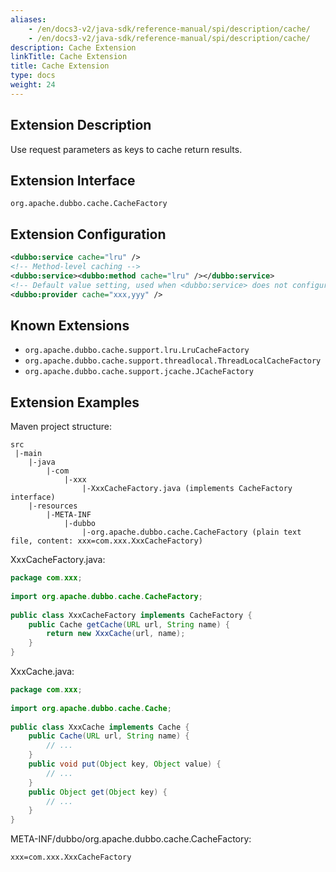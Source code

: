 ```yaml
---
aliases:
    - /en/docs3-v2/java-sdk/reference-manual/spi/description/cache/
    - /en/docs3-v2/java-sdk/reference-manual/spi/description/cache/
description: Cache Extension
linkTitle: Cache Extension
title: Cache Extension
type: docs
weight: 24
---
```







## Extension Description

Use request parameters as keys to cache return results.

## Extension Interface

`org.apache.dubbo.cache.CacheFactory`

## Extension Configuration

```xml
<dubbo:service cache="lru" />
<!-- Method-level caching -->
<dubbo:service><dubbo:method cache="lru" /></dubbo:service> 
<!-- Default value setting, used when <dubbo:service> does not configure the cache property -->
<dubbo:provider cache="xxx,yyy" /> 
```

## Known Extensions

* `org.apache.dubbo.cache.support.lru.LruCacheFactory`
* `org.apache.dubbo.cache.support.threadlocal.ThreadLocalCacheFactory`
* `org.apache.dubbo.cache.support.jcache.JCacheFactory`


## Extension Examples

Maven project structure:

```
src
 |-main
    |-java
        |-com
            |-xxx
                |-XxxCacheFactory.java (implements CacheFactory interface)
    |-resources
        |-META-INF
            |-dubbo
                |-org.apache.dubbo.cache.CacheFactory (plain text file, content: xxx=com.xxx.XxxCacheFactory)
```

XxxCacheFactory.java:

```java
package com.xxx;
 
import org.apache.dubbo.cache.CacheFactory;
 
public class XxxCacheFactory implements CacheFactory {
    public Cache getCache(URL url, String name) {
        return new XxxCache(url, name);
    }
}
```

XxxCache.java:

```java
package com.xxx;
 
import org.apache.dubbo.cache.Cache;
 
public class XxxCache implements Cache {
    public Cache(URL url, String name) {
        // ...
    }
    public void put(Object key, Object value) {
        // ...
    }
    public Object get(Object key) {
        // ...
    }
}
```

META-INF/dubbo/org.apache.dubbo.cache.CacheFactory:

```properties
xxx=com.xxx.XxxCacheFactory
```

